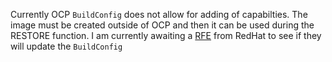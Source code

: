 Currently OCP `BuildConfig` does not allow for adding of capabilties.  The image must be created outside of OCP and then it can be used during the RESTORE function.  I am currently awaiting a [RFE](https://issues.redhat.com/browse/RFE-4707) from RedHat to see if they will update the `BuildConfig`
